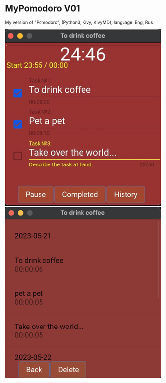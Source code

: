 # MyPomodoro V01
My version of "Pomodoro", (Python3, Kivy, KivyMD), language: Eng, Rus

![alt text](https://github.com/OrlovSA/MyPomodoro/blob/main/app/resources/images/preview_home.jpeg?raw=true)
![alt text](https://github.com/OrlovSA/MyPomodoro/blob/main/app/resources/images/preview_history.png?raw=true)
